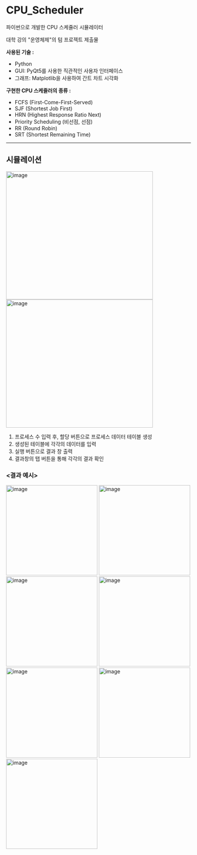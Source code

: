 # CPU_Scheduler
파이썬으로 개발한 CPU 스케쥴러 시뮬레이터

대학 강의 "운영체제"의 텀 프로젝트 제출물

**사용된 기술 :**
* Python
* GUI: PyQt5를 사용한 직관적인 사용자 인터페이스
* 그래프: Matplotlib을 사용하여 간트 차트 시각화

**구현한 CPU 스케줄러의 종류 :**
* FCFS (First-Come-First-Served)
* SJF (Shortest Job First)
* HRN (Highest Response Ratio Next)
* Priority Scheduling (비선점, 선점)
* RR (Round Robin)
* SRT (Shortest Remaining Time)
---
## 시뮬레이션
<img width="400" height="350" alt="image" src="https://github.com/user-attachments/assets/ada49930-b657-4dd7-9503-c5ff2fbb3254" />
<img width="400" height="350" alt="image" src="https://github.com/user-attachments/assets/aeac6a64-8788-4551-a5be-dd23503c8da3" />

1. 프로세스 수 입력 후, 할당 버튼으로 프로세스 데이터 테이블 생성
2. 생성된 테이블에 각각의 데이터를 입력
3. 실행 버튼으로 결과 창 출력
4. 결과창의 탭 버튼을 통해 각각의 결과 확인

### <결과 예시>
<img width="249" height="246" alt="image" src="https://github.com/user-attachments/assets/8c975ab7-c7ba-47b5-b039-1fb95263e8b4" />
<img width="249" height="246" alt="image" src="https://github.com/user-attachments/assets/d73e6c37-3388-4ae8-852d-002dbecdfe3f" />
<img width="249" height="246" alt="image" src="https://github.com/user-attachments/assets/0bc7f52e-415e-43b2-89c6-4f364472a252" />
<img width="249" height="246" alt="image" src="https://github.com/user-attachments/assets/968dd44b-c5a5-419c-b3e5-6bd900558027" />
<img width="249" height="246" alt="image" src="https://github.com/user-attachments/assets/69c4bb07-b550-4ff5-876b-ad64e2fc8b63" />
<img width="249" height="246" alt="image" src="https://github.com/user-attachments/assets/e54adb0f-24fe-47ac-9d08-7244108ac9d1" />
<img width="249" height="246" alt="image" src="https://github.com/user-attachments/assets/2af0c58c-7916-4786-b548-a896c1feda9b" />

